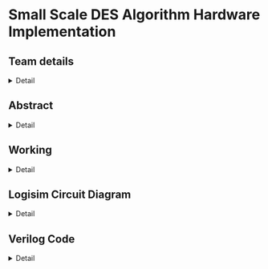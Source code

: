 # Small Scale DES Algorithm Hardware Implementation
## Team details
<details>
<summary> Detail </summary>

```
Semester: 3rd Sem B. Tech. CSE
Section: S1
```
### Team members

1. 221CS112, Arjun Ravisankar, arjunravisankar.221cs112@nitk.edu.in, 6360968991
2. 221CS140, Prayag Ganesh Prabhu, prayagganeshprabhu.221cs140@nitk.edu.in, 9353997270
3. 221CS154, Singaraju B V Sreedakshinya, singarajubvsreedakshinya.221cs154@nitk.edu.in, 9606180825
</details>

## Abstract
<details>
<summary> Detail </summary>
Encryption is the process of converting data into a code to prevent unauthorised access to it. An encryption algorithm converts the original text into an alternative, unreadable form known as ciphertext. Decryption is the reverse process in which the ciphertext is converted back into original text by an authorised user using a key or password, to access the original information.

In the digital era we live in, encryption is vital to ensure the protection of confidential information and messages, financial transactions, classified military communications and matters of national security. The global cyber security landscape has seen increased threats in recent years.
Cybercrime has been exhibiting an upward trend globally. Therefore, cryptography is a field of prime importance in these times. 

Most high-level encryption algorithms such as DES (Data Encryption Standard) are implemented as software models only. Hardware models are rare, and most of the existing ones use complex components such as FPGAs (Field Programmable Gate Arrays). We decided to implement it as a hardware model utilising simpler components. Hardware models are known to be significantly faster, more secure (resisting timing/power analysis attacks) and efficient than software models. Our model will implement a scaled-down, simpler version of the DES algorithm for the purpose of quick and urgent classified communication. Our choice of DES was due to its well-known status as a standard encryption algorithm and as a highly influential precursor in the development of modern cryptographic techniques and will be a good first choice for hardware implementation.
</details>

## Working
<details>
<summary> Detail </summary>
The key is passed to the key generator subcircuit. After splitting the bits, left shift and contraction permutation operations are performed to obtain subkeys K1 and K2.
The plaintext is passed to the initial permutation subcircuit. Inside the subcircuit, splitting of bits and permutation is done.
 From the resulting 8 bits, the right half is passed to the round function subcircuit which includes
(a) expanded permutation, 
(b) bitwise XOR with K1 (encryption)/K2 (decryption)
(c) substitution using S-boxes operations, 
(d) transposition (P-box),
(e) bitwise XOR with the left half obtained from the initial permutation 
(f) combination with the right half from the initial permutation. 
The left half is now swapped with the right half in the "4-bit swap" step. 
The right half of the resulting 8-bit intermediate is passed to the round subcircuit, in which only the key used for XOR is changed (K2 for encryption and K1 for decryption). 
The new 8 bit-intermediate undergoes inverse initial permutation and the result is the ciphertext (encryption)/decrypted text (decryption).

### Block Diagram
![pdf](https://github.com/SreeDakshinya/S1-T18-Small-Scale-DES-Algorithm-Hardware-Implementation/blob/e1a3f2ae18f093ebc17bd8eb9f96fae184e4a8cf/Block%20Diagram%20%26%20Functional%20Table/DES-Block-Diagram.pdf)

### Functional Table
![image](https://github.com/SreeDakshinya/S1-T18-Small-Scale-DES-Algorithm-Hardware-Implementation/assets/127178102/60e448ce-a19c-4254-967e-5649162627fb)
</details>

## Logisim Circuit Diagram
<details>
<summary> Detail </summary>

The "[Logisim](https://github.com/SreeDakshinya/S1-T18-Small-Scale-DES-Algorithm-Hardware-Implementation/tree/main/Logisim)" folder consists of the logisim files of the overall S-DES algorithm circuit.
```
    To use the .circ file (Overall circuit):-
    Step 1
        Click on the "Reset" button to reset the circuit. 

    Step 2
        Enter the values of the plaintext (for encryption) or ciphertext (for decryption) (under input) and key (under key).

    Step 3
        For encryption, set E/D to 0. For decryption, set it to 1.

    Step 4
        Click on the "Clock" button for at least 40 times.

    Step 5
        The desired output (ciphertext for encryption and plaintext for decryption) will appear in the "Output" box. 
```        
Overall Circuit
[![Overall](https://github.com/SreeDakshinya/S1-T18-Small-Scale-DES-Algorithm-Hardware-Implementation/assets/127178102/0b6a3caf-d163-4eb5-ae9e-e660075bd66b)](https://github.com/SreeDakshinya/S1-T18-Small-Scale-DES-Algorithm-Hardware-Implementation/blob/main/Snapshots/Logisim%20Circuits/S1-T18-Overall.png?raw=true)

Key Generator Circuit
![Key](https://github.com/SreeDakshinya/S1-T18-Small-Scale-DES-Algorithm-Hardware-Implementation/assets/127178102/f47a7573-8ff8-4aea-9f6e-557c1cd314bd)

Initial Permutation Circuit
![INITIAL PERMUTATION](https://github.com/SreeDakshinya/S1-T18-Small-Scale-DES-Algorithm-Hardware-Implementation/assets/127178102/86d56e42-2c20-48a2-aa13-c79ed532576c)

Round Function Circuit
![Round ](https://github.com/SreeDakshinya/S1-T18-Small-Scale-DES-Algorithm-Hardware-Implementation/assets/127178102/15845e2c-82ef-4c54-b033-02a8b3983a66)

4-bit Swap Circuit
![4 - BIT SWAP](https://github.com/SreeDakshinya/S1-T18-Small-Scale-DES-Algorithm-Hardware-Implementation/assets/127178102/ea1a5226-b772-4736-b1ca-adb5726cac9d)

Inverse Initial Permutation Circuit
![INVERSE INITIAL PERMUTATION](https://github.com/SreeDakshinya/S1-T18-Small-Scale-DES-Algorithm-Hardware-Implementation/assets/127178102/804a0bc3-17f5-4d80-adc1-e804f91a0846)
</details>

## Verilog Code
<details>
<summary> Detail </summary>

 The "[Verilog](https://github.com/SreeDakshinya/S1-T18-Small-Scale-DES-Algorithm-Hardware-Implementation/tree/main/Verilog)" folder contains the main file and the test bench file along with the output file.
 
    To use the Verilog files:-
    Step 1
        Open the test bench file (S1-T18-DES-tb.v)

    Step 2
        Update the plaintext and the key.

    Step 3
        Run the code for the encrypted and the decrypted text.
        
(Assumption made while writing Verilog code: Verilog being a hardware description language offers us the flexibility to use the input as an array of bits, and not necessarily as a single entity. Bitwise operations can be performed easily on the array elements by accessing them with their indices, hence eliminating the need for the usage of counters, bit selectors, comparators and registers for bit-by-bit selection.
We have harnessed this capability of Verilog while writing the code which simulates the functioning of our entire circuit, and hence, a few structural differences can be noticed between the Logisim circuit diagrams and the Verilog code.)

### Modules

```
//Design of Digital Systems Mini Project
//S1 Team 18 - Small Scale DES Algorithm Hardware Implementation

//DES Functions

module initial_permutation(I, O); //Initial Permutation
    input [0:7] I; //Input text (Plaintext to be encrypted / Ciphertext to be decrypted)
    output [0:7] O; //Initial permuted text
  
    assign O[0] = I[1];
    assign O[1] = I[5];
    assign O[2] = I[2];
    assign O[3] = I[0];
    assign O[4] = I[3];
    assign O[5] = I[7];
    assign O[6] = I[4];
    assign O[7] = I[6];
endmodule


module inverse_initial_permutation(I, O); //Reversal of the initial permutation (which was performed on the Plaintext to be encrypted / Ciphertext to be decrypted)
    input [0:7] I; //Outputs of 2nd L-R XOR and right half output of Swap function
    output [0:7] O; //Encrypted Plaintext or Decrypted Ciphertext
   
    assign O[0] = I[3];
    assign O[1] = I[0];
    assign O[2] = I[2];
    assign O[3] = I[4];
    assign O[4] = I[6];
    assign O[5] = I[1];
    assign O[6] = I[7];
    assign O[7] = I[5];
endmodule


module transposition_P_box(I, O); //Transposition (permutation) of 4-bit data
    input [0:3] I; //4-bit intermediate input
    output [0:3] O; //4-bit output
   
    assign O[0] = I[1];
    assign O[1] = I[3];
    assign O[2] = I[2];
    assign O[3] = I[0];
endmodule


module four_bit_swap(I1, I2, O1, O2); //Module for swapping the left and right halves
    input [0:3] I1; //Input left half
    input [0:3] I2; //Input right half
    output [0:3] O1; //Output left half
    output [0:3] O2; //Output right half
  
    assign O1 = I2;
    assign O2 = I1;
endmodule


module four_bit_xor(I1, I2, O); //XOR operation of left half of result of Initial Permutation and result of P-box
    input [0:3] I1; //Left half of result of Initial Permutation of 8-bit text of that round
    input [0:3] I2; //Right half of result of Initial Permutation of 8-bit text of that round
    output[0:3] O; //4-bit output


    assign O[0] = I1[0]^I2[0];
    assign O[1] = I1[1]^I2[1];
    assign O[2] = I1[2]^I2[2];
    assign O[3] = I1[3]^I2[3];
endmodule


//Key Manipulation Functions


module permutation_P10(I, O); //Initial Permutation of the 10-bit key entered
    input [0:9] I; //Given 10-bit key
    output [0:9] O; //10-bit result of key-permutation


    assign O[0] = I[2];
    assign O[1] = I[4];
    assign O[2] = I[1];
    assign O[3] = I[6];
    assign O[4] = I[3];
    assign O[5] = I[9];
    assign O[6] = I[0];
    assign O[7] = I[8];
    assign O[8] = I[7];
    assign O[9] = I[5];
endmodule


module permutation_P8(I, O); //Selecting 8 bits from 10-bit data and permuting the bits
    input [0:9] I; //10-bit intermediate data
    output [0:7] O; //8-bit intermediate output
   
    assign O[0] = I[5];
    assign O[1] = I[2];
    assign O[2] = I[6];
    assign O[3] = I[3];
    assign O[4] = I[7];
    assign O[5] = I[4];
    assign O[6] = I[9];
    assign O[7] = I[8];
endmodule


module divide10(I, O1, O2); //Dividing 10 bit data into 2 halves
    input[0:9] I; //10-bit intermediate input
    output [0:4] O1; //5-bit left half
    output [0:4] O2; //5-bit right half
   
    assign O1[0] = I[0];
    assign O1[1] = I[1];
    assign O1[2] = I[2];
    assign O1[3] = I[3];
    assign O1[4] = I[4];
    assign O2[0] = I[5];
    assign O2[1] = I[6];
    assign O2[2] = I[7];
    assign O2[3] = I[8];
    assign O2[4] = I[9];
endmodule
   
module combine10(I1, I2, O); //Module for combining 2 5-bit intermediate inputs into 10-bit text
    input[0:4] I1; //5-bit left intermediate input
    input [0:4] I2; //5-bit intermediate right input
    output [0:9] O; //10-bit intermediate output text
   
    assign O[0] = I1[0];
    assign O[1] = I1[1];
    assign O[2] = I1[2];
    assign O[3] = I1[3];
    assign O[4] = I1[4];
    assign O[5] = I2[0];
    assign O[6] = I2[1];
    assign O[7] = I2[2];
    assign O[8] = I2[3];
    assign O[9] = I2[4];
endmodule


module divide8(I, O1, O2); //Module for splitting 8 bit data into 2 halves of 4 bits each
    input[0:7] I; //8 bit input which is to be divided into left half and right half
    output [0:3] O1; //4 bit left half
    output [0:3] O2; // 4 bit right half
   
    assign O1[0] = I[0];
    assign O1[1] = I[1];
    assign O1[2] = I[2];
    assign O1[3] = I[3];
    assign O2[0] = I[4];
    assign O2[1] = I[5];
    assign O2[2] = I[6];
    assign O2[3] = I[7];
endmodule
   
module combine8(I1, I2, O);
    input[0:3] I1;
    input [0:3] I2;
    output [0:7] O;
   
    assign O[0] = I1[0];
    assign O[1] = I1[1];
    assign O[2] = I1[2];
    assign O[3] = I1[3];
    assign O[4] = I2[0];
    assign O[5] = I2[1];
    assign O[6] = I2[2];
    assign O[7] = I2[3];
endmodule


module combine4(I1, I2, O); //Combining two 2-bit intermediate inputs into 4-bit data
    input[0:1] I1; //2-bit left half
    input [0:1] I2; //2-bit right half
    output [0:3] O; //4-bit output
   
    assign O[0] = I1[0];
    assign O[1] = I1[1];
    assign O[2] = I2[0];
    assign O[3] = I2[1];
endmodule


module left_shift_1(I1, I2, O1, O2); //Module for 1-bit circular shift of each half
    input[0:4] I1; //4-bit input 1 (left half of previous step)
    input [0:4] I2; //4-bit input 2 (right half of previous step)
    output [0:4] O1; //4-bit output 1 (left half)
    output [0:4] O2; //4-bit output 2 (right half)
   
    assign O1[0] = I1[1];
    assign O1[1] = I1[2];
    assign O1[2] = I1[3];
    assign O1[3] = I1[4];
    assign O1[4] = I1[0];
    assign O2[0] = I2[1];
    assign O2[1] = I2[2];
    assign O2[2] = I2[3];
    assign O2[3] = I2[4];
    assign O2[4] = I2[0];
endmodule
   
module left_shift_2(I1, I2, O1, O2); //Module for 2-bit circular shift of each half
    input[0:4] I1; //4-bit input 1 (left half of previous step)
    input [0:4] I2; //4-bit input 2 (right half of previous step)
    output [0:4] O1; //4-bit output 1 (left half)
    output [0:4] O2; //4-bit output 2 (right half)
   
    assign O1[0] = I1[2];
    assign O1[1] = I1[3];
    assign O1[2] = I1[4];
    assign O1[3] = I1[0];
    assign O1[4] = I1[1];
    assign O2[0] = I2[2];
    assign O2[1] = I2[3];
    assign O2[2] = I2[4];
    assign O2[3] = I2[0];
    assign O2[4] = I2[1];
endmodule


module expansion(ip,e); //Module for expanding 4-bit data into 8-bit output by repeating the bits and permuting them
    input [4:7]ip; //4-bit intermediate data
    output [0:7]e; //8-bit expanded data


    assign e[0]=ip[7];
    assign e[1]=ip[4];
    assign e[2]=ip[5];
    assign e[3]=ip[6];
    assign e[4]=ip[5];
    assign e[5]=ip[6];
    assign e[6]=ip[7];
    assign e[7]=ip[4];
endmodule


module eight_bit_xor(e,key,ex); //XOR operation of 8-bit intermediate text with 8-bit key (generated by key circuit)
    input [0:7]e; //8-bit text
    input [0:7]key; //8-bit key
    output [0:7]ex; //8-bit output


    xor (ex[0],e[0],key[0]);
    xor (ex[1],e[1],key[1]);
    xor (ex[2],e[2],key[2]);
    xor (ex[3],e[3],key[3]);
    xor (ex[4],e[4],key[4]);
    xor (ex[5],e[5],key[5]);
    xor (ex[6],e[6],key[6]);
    xor (ex[7],e[7],key[7]);
endmodule


module S_box_1(ex,s1); //Substitution box 1 for left half of output of data-key-xor-operation
    input [0:3]ex; //4-bit left half input
    output [0:1]s1; //2-bit output
    wire w1,w2; //temporary variables for the k-map implementation
   
    xor(w1,ex[2],ex[3]);
    xor(w2,ex[1],ex[3]);
    assign s1[0]= ( !ex[0] && !ex[1] && ex[3]) || ( !ex[0] && ex[1] && !ex[2] && !ex[3] ) || ( ex[0] && w1 ) || ( ex[1] && ex[2] && !ex[3] ) || ( ex[0] && ex[1]  && ( ex[2] || ex[3]));
    assign s1[1]= ( !ex[2] && (ex[3] || !ex[0] || ex[1] )) || (ex[0] && w2 );
endmodule


module S_box_2(ex,s2); //Substitution box 2 for right half of output of data-key-xor-operation
    input [0:3]ex; //4-bit right half input
    output [0:1]s2; //2-bit output
    wire w3,w4; //temporary variables for the k-map implementation


    xnor (w3,ex[1],ex[2]);
    xnor (w4,ex[2],ex[3]);
    assign s2[0]= (ex[0] && !ex[1] && !ex[2]) || (!ex[0] && ex[1] && ex[2]) || ( ex[3] && w3 ) || ( !ex[0] && ex[1] && !ex[3]);
    assign s2[1]= ( !ex[0] && ex[2] && !ex[3] ) || ( !ex[0] && ex[1] && ex[3] ) || ( ex[0] && w4 );
endmodule


module encryption(plaintext, key, ciphertext);
    input [0:7] plaintext;
    input [0:9] key;
    output [0:7] ciphertext;
    wire [0:7] initial_permute;
    wire [0:3] left_half;
    wire [0:3] right_half;
    wire [0:7] expanded_permute;
    wire [0:9] initial_key_permute;
    wire [0:4] key_left;
    wire [0:4] key_right;
    wire [0:4] shifted_left;
    wire [0:4] shifted_right;
    wire [0:9] shifted_key1;
    wire [0:7] key1;
    wire [0:4] shifted2_left;
    wire [0:4] shifted2_right;
    wire [0:9] shifted_key2;
    wire [0:7] after_xor1;
    wire [0:3] left_xor1;
    wire [0:3] right_xor1;
    wire [0:1] comp1xor1;
    wire [0:1] comp2xor1;
    wire [0:3] compxor1;
    wire [0:3] transxor1;
    wire [0:7] key2;
    wire [0:3] new_right_half;
    wire [0:3] new_left_half;
    wire [0:7] expanded_permute2;
    wire [0:7] after_xor2;
    wire [0:3] left_xor2;
    wire [0:3] right_xor2;
    wire [0:1] comp1xor2;
    wire [0:1] comp2xor2;
    wire [0:3] compxor2;
    wire [0:3] transxor2;
    wire [0:3] new_new_right_half;
    wire [0:3] new_new_left_half;
    wire [0:7] last_step;
   


    //Generating keys 1 and 2
    permutation_P10 Pten(key, initial_key_permute);
    divide10 D10(initial_key_permute, key_left, key_right);
    left_shift_1 LS1(key_left, key_right, shifted_left, shifted_right);
    combine10 C10(shifted_left, shifted_right, shifted_key1);
    permutation_P8 PP8(shifted_key1, key1);
    left_shift_2 LS2(shifted_left, shifted_right, shifted2_left, shifted2_right);
    combine10 C10_(shifted2_left, shifted2_right, shifted_key2);
    permutation_P8 PP8_(shifted_key2, key2);


    //Operations on plaintext
    initial_permutation IP(plaintext, initial_permute);
    divide8 D8(initial_permute, left_half, right_half);
   
    //Round1
    expansion EP(right_half, expanded_permute);
    eight_bit_xor EBX(expanded_permute, key1, after_xor1);
    divide8 D8_(after_xor1, left_xor1, right_xor1);
    S_box_1 S1(left_xor1, comp1xor1);
    S_box_2 S2(right_xor1, comp2xor1);
    combine4 C4(comp1xor1, comp2xor1, compxor1);
    transposition_P_box TPB(compxor1, transxor1);
    four_bit_xor FBX(left_half, transxor1, new_right_half);
    assign new_left_half = right_half;


    //Round2
    expansion EP_(new_right_half, expanded_permute2);
    eight_bit_xor ebx(expanded_permute2, key2, after_xor2);
    divide8 D8__(after_xor2, left_xor2, right_xor2);
    S_box_1 S1_(left_xor2, comp1xor2);
    S_box_2 S2_(right_xor2, comp2xor2);
    combine4 C4_(comp1xor2, comp2xor2, compxor2);
    transposition_P_box tpb(compxor2, transxor2);
    four_bit_xor fbx(new_left_half, transxor2, new_new_left_half);
    assign new_new_right_half = new_right_half;


    combine8 C8__(new_new_left_half, new_new_right_half, last_step);
    inverse_initial_permutation IIP(last_step, ciphertext);
endmodule


module decryption(plaintext, key, ciphertext);
    input [0:7] plaintext;
    input [0:9] key;
    output [0:7] ciphertext;
    wire [0:7] initial_permute;
    wire [0:3] left_half;
    wire [0:3] right_half;
    wire [0:7] expanded_permute;
    wire [0:9] initial_key_permute;
    wire [0:4] shifted_left;
    wire [0:4] shifted_right;
    wire [0:9] shifted_key1;
    wire [0:7] key1;
    wire [0:4] shifted2_left;
    wire [0:4] shifted2_right;
    wire [0:9] shifted_key2;
    wire [0:7] after_xor1;
    wire [0:3] left_xor1;
    wire [0:3] right_xor1;
    wire [0:1] comp1xor1;
    wire [0:1] comp2xor1;
    wire [0:3] compxor1;
    wire [0:3] transxor1;
    wire [0:7] key2;
    wire [0:3] new_right_half;
    wire [0:3] new_left_half;
    wire [0:7] expanded_permute2;
    wire [0:7] after_xor2;
    wire [0:3] left_xor2;
    wire [0:3] right_xor2;
    wire [0:1] comp1xor2;
    wire [0:1] comp2xor2;
    wire [0:3] compxor2;
    wire [0:3] transxor2;
    wire [0:3] new_new_right_half;
    wire [0:3] new_new_left_half;
    wire [0:7] last_step;
    wire [0:4] key_left;
    wire [0:4] key_right;




    //Generating keys 1 and 2
    permutation_P10 Pten(key, initial_key_permute);
    divide10 D10(initial_key_permute, key_left, key_right);
    left_shift_1 LS1(key_left, key_right, shifted_left, shifted_right);
    combine10 C10(shifted_left, shifted_right, shifted_key1);
    permutation_P8 PP8(shifted_key1, key1);
    left_shift_2 LS2(shifted_left, shifted_right, shifted2_left, shifted2_right);
    combine10 C10_(shifted2_left, shifted2_right, shifted_key2);
    permutation_P8 PP8_(shifted_key2, key2);
   
    //Operations on plaintext
    initial_permutation IP(plaintext, initial_permute);
    divide8 D8(initial_permute, left_half, right_half);
   
    //Round1
    expansion EP(right_half, expanded_permute);
    eight_bit_xor EBX(expanded_permute, key2, after_xor1);
    divide8 D8_(after_xor1, left_xor1, right_xor1);
    S_box_1 S1(left_xor1, comp1xor1);
    S_box_2 S2(right_xor1, comp2xor1);
    combine4 C4(comp1xor1, comp2xor1, compxor1);
    transposition_P_box TPB(compxor1, transxor1);
    four_bit_xor FBX(left_half, transxor1, new_right_half);
    assign new_left_half = right_half;


    //Round2
    expansion EP_(new_right_half, expanded_permute2);
    eight_bit_xor ebx(expanded_permute2, key1, after_xor2);
    divide8 D8__(after_xor2, left_xor2, right_xor2);
    S_box_1 S1_(left_xor2, comp1xor2);
    S_box_2 S2_(right_xor2, comp2xor2);
    combine4 C4_(comp1xor2, comp2xor2, compxor2);
    transposition_P_box tpb(compxor2, transxor2);
    four_bit_xor fbx(new_left_half, transxor2, new_new_left_half);
    assign new_new_right_half = new_right_half;


    combine8 C8__(new_new_left_half, new_new_right_half, last_step);
    inverse_initial_permutation IIP(last_step, ciphertext);
endmodule
```

### Test Bench
```
module DES_tb;
    wire [0:7] D;
    wire [0:7] C;
    reg [0:7] P;
    reg [0:9] K;
    encryption E1(P, K, C);
    decryption D1(C, K, D);


    initial
    begin
        $dumpfile("DES.vcd");
        $dumpvars(0, DES_tb);
    end
       
    initial
    begin
        $display("|                          DES                         |");       $display("--------------------------------------------------------");
        $display("| Plaintext |   Key    |  Ciphertext  |    Decrypted   |");
        $display("----------------------------------------------------------");
        $monitor("| %b%b%b%b%b%b%b%b  |%b%b%b%b%b%b%b%b%b%b|   %b%b%b%b%b%b%b%b   |    %b%b%b%b%b%b%b%b    |", P[0], P[1], P[2], P[3], P[4], P[5], P[6], P[7], K[0], K[1], K[2], K[3], K[4], K[5], K[6], K[7], K[8], K[9], C[0], C[1], C[2], C[3], C[4], C[5], C[6], C[7], D[0], D[1], D[2], D[3], D[4], D[5], D[6], D[7]);
        //Plain text
        P = 8'b11100111;
       
        //Key
        K = 10'b1010000010;
           
    end
endmodule
```
</details>
